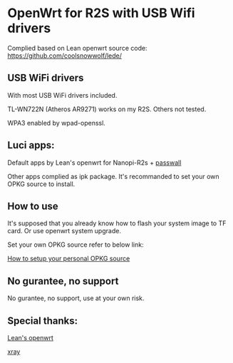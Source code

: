# OpenWrt for R2S with USB Wifi drivers

Complied based on Lean openwrt source code:
https://github.com/coolsnowwolf/lede/

## USB WiFi drivers
With most USB WiFi drivers included.

TL-WN722N (Atheros AR9271) works on my R2S. Others not tested.

WPA3 enabled by wpad-openssl.

## Luci apps:

Default apps by Lean's openwrt for Nanopi-R2s + [passwall](https://github.com/xiaorouji/openwrt-passwall) 

Other apps complied as ipk package.
It's recommanded to set your own OPKG source to install.

## How to use

It's supposed that you already know how to flash your system image to TF card.
Or use openwrt system upgrade.

Set your own OPKG source refer to below link:

[How to setup your personal OPKG source](https://www.youtube.com/watch?v=BSsBTSQfEQE&list=PLTI5d7Gwez7ri29l5OOOxoWbxooGqXzMR&index=4)

## No gurantee, no support
No gurantee, no support, use at your own risk.

## Special thanks:
[Lean's openwrt](https://github.com/coolsnowwolf/lede/)

[xray](https://github.com/XTLS/Xray-core)
